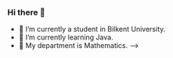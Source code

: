 ### Hi there 👋

- 🔭 I’m currently a student in Bilkent University.
- 🌱 I’m currently learning Java.
- 🤔 My department is Mathematics.
-->

